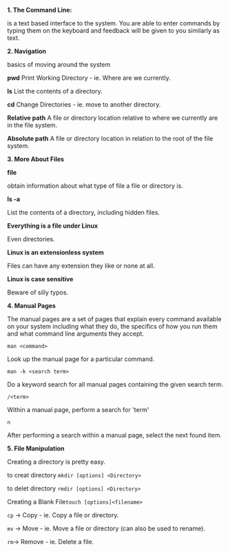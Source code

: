 **1. The Command Line:**

is a text based interface to the system. You are able to enter commands by typing them on the keyboard and feedback will be given to you similarly as text.

**2. Navigation**

basics of moving around the system

**pwd**
Print Working Directory - ie. Where are we currently.


**ls**
List the contents of a directory.


**cd**
Change Directories - ie. move to another directory.

**Relative path**
A file or directory location relative to where we currently are in the file system.


**Absolute path**
A file or directory location in relation to the root of the file system.

 **3. More About Files**

 **file**

obtain information about what type of file a file or directory is.

**ls -a**


List the contents of a directory, including hidden files.


**Everything is a file under Linux**


Even directories.


**Linux is an extensionless system**


Files can have any extension they like or none at all.


**Linux is case sensitive**


Beware of silly typos.

**4. Manual Pages**


The manual pages are a set of pages that explain every command available on your system including what they do, the specifics of how you run them and what command line arguments they accept. 

`man <command>`


Look up the manual page for a particular command.


`man -k <search term>`


Do a keyword search for all manual pages containing the given search term.


`/<term>`


Within a manual page, perform a search for 'term'


`n`


After performing a search within a manual page, select the next found item.

**5. File Manipulation**

Creating a directory is pretty easy.

to creat directory `mkdir [options] <Directory>`


to delet directory `rmdir [options] <Directory>`

Creating a Blank File`touch [options]<filename>`


`cp` ->
Copy - ie. Copy a file or directory.


`mv` ->
Move - ie. Move a file or directory (can also be used to rename).


`rm`->
Remove - ie. Delete a file.
